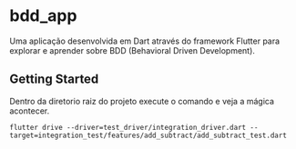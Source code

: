 # bdd_app

Uma aplicação desenvolvida em Dart através do framework Flutter para explorar e aprender sobre BDD (Behavioral Driven Development).

## Getting Started

Dentro da diretorio raiz do projeto execute o comando e veja a mágica acontecer.

```flutter drive --driver=test_driver/integration_driver.dart --target=integration_test/features/add_subtract/add_subtract_test.dart``` 

